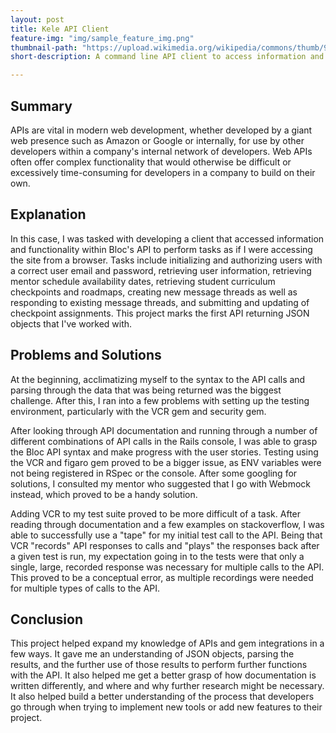 ```yaml
---
layout: post
title: Kele API Client
feature-img: "img/sample_feature_img.png"
thumbnail-path: "https://upload.wikimedia.org/wikipedia/commons/thumb/9/95/Kele_Okereke_Cropped.jpg/220px-Kele_Okereke_Cropped.jpg"
short-description: A command line API client to access information and functionality in the Bloc.io API

---
```


## Summary

APIs are vital in modern web development, whether developed by a giant web presence such as Amazon or Google or internally, for use by other developers within a company's internal network of developers. Web APIs often offer complex functionality that would otherwise be difficult or excessively time-consuming for developers in a company to build on their own.

## Explanation

In this case, I was tasked with developing a client that accessed information and functionality within Bloc's API to perform tasks as if I were accessing the site from a browser. Tasks include initializing and authorizing users with a correct user email and password, retrieving user information, retrieving mentor schedule availability dates, retrieving student curriculum checkpoints and roadmaps, creating new message threads as well as responding to existing message threads, and submitting and updating of checkpoint assignments. This project marks the first API returning JSON objects that I've worked with.

## Problems and Solutions

At the beginning, acclimatizing myself to the syntax to the API calls and parsing through the data that was being returned was the biggest challenge. After this, I ran into a few problems with setting up the testing environment, particularly with the VCR gem and security gem.

After looking through API documentation and running through a number of different combinations of API calls in the Rails console, I was able to grasp the Bloc API syntax and make progress with the user stories. Testing using the VCR and figaro gem proved to be a bigger issue, as ENV variables were not being registered in RSpec or the console. After some googling for solutions, I consulted my mentor who suggested that I go with Webmock instead, which proved to be a handy solution.

Adding VCR to my test suite proved to be more difficult of a task. After reading through documentation and a few examples on stackoverflow, I was able to successfully use a "tape" for my initial test call to the API. Being that VCR "records" API responses to calls and "plays" the responses back after a given test is run, my expectation going in to the tests were that only a single, large, recorded response was necessary for multiple calls to the API. This proved to be a conceptual error, as multiple recordings were needed for multiple types of calls to the API.

## Conclusion

This project helped expand my knowledge of APIs and gem integrations in a few ways. It gave me an understanding of JSON objects, parsing the results, and the further use of those results to perform further functions with the API. It also helped me get a better grasp of how documentation is written differently, and where and why further research might be necessary. It also helped build a better understanding of the process that developers go through when trying to implement new tools or add new features to their project.

